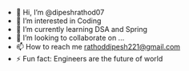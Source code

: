 - 👋 Hi, I’m @dipeshrathod07
- 👀 I’m interested in Coding
- 🌱 I’m currently learning DSA and Spring
- 💞️ I’m looking to collaborate on ...
- 📫 How to reach me rathoddipesh221@gmail.com
- ⚡ Fun fact: Engineers are the future of world

<!---
dipeshrathod07/dipeshrathod07 is a ✨ special ✨ repository because its `README.md` (this file) appears on your GitHub profile.
You can click the Preview link to take a look at your changes.
--->
